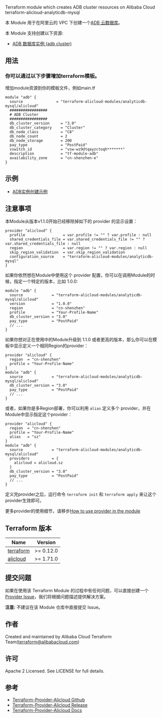 Terraform module which creates ADB cluster resources on Alibaba Cloud  
terraform-alicloud-analyticdb-mysql



本 Module 用于在阿里云的 VPC 下创建一个[ADB 云数据库](https://help.aliyun.com/product/92664.html)。

本 Module 支持创建以下资源:

* [ADB 数据库实例 (adb cluster)](https://www.terraform.io/docs/providers/alicloud/r/adb_cluster.html)

## 用法

### 你可以通过以下步骤增加terraform模板。

增加module资源到你的模板文件，例如main.tf

```hcl
module "adb" {
  source               = "terraform-alicloud-modules/analyticdb-mysql/alicloud"
  #################
  # ADB Cluster
  #################
  db_cluster_version     = "3.0"
  db_cluster_category    = "Cluster"
  db_node_class          = "C8"
  db_node_count          = 2
  db_node_storage        = 200
  pay_type               = "PostPaid"
  vswitch_id             = "vsw-wz9dtqayzctoqh*******"
  description            = "tf-module-adb"
  availability_zone      = "cn-shenzhen-e"
}
```

## 示例

* [ADB实例创建示例](https://github.com/terraform-alicloud-modules/terraform-alicloud-analyticdb-mysql/tree/master/examples/complete)

## 注意事项
本Module从版本v1.1.0开始已经移除掉如下的 provider 的显示设置：

```hcl
provider "alicloud" {
  profile                 = var.profile != "" ? var.profile : null
  shared_credentials_file = var.shared_credentials_file != "" ? var.shared_credentials_file : null
  region                  = var.region != "" ? var.region : null
  skip_region_validation  = var.skip_region_validation
  configuration_source    = "terraform-alicloud-modules/analyticdb-mysql"
}
```

如果你依然想在Module中使用这个 provider 配置，你可以在调用Module的时候，指定一个特定的版本，比如 1.0.0:

```hcl
module "adb" {
  source             = "terraform-alicloud-modules/analyticdb-mysql/alicloud"
  version            = "1.0.0"
  region             = "cn-shenzhen"
  profile            = "Your-Profile-Name"
  db_cluster_version = "3.0"
  pay_type           = "PostPaid"
  // ...
}
```

如果你想对正在使用中的Module升级到 1.1.0 或者更高的版本，那么你可以在模板中显示定义一个相同Region的provider：
```hcl
provider "alicloud" {
  region  = "cn-shenzhen"
  profile = "Your-Profile-Name"
}
module "adb" {
  source             = "terraform-alicloud-modules/analyticdb-mysql/alicloud"
  db_cluster_version = "3.0"
  pay_type           = "PostPaid"
  // ...
}
```
或者，如果你是多Region部署，你可以利用 `alias` 定义多个 provider，并在Module中显示指定这个provider：

```hcl
provider "alicloud" {
  region  = "cn-shenzhen"
  profile = "Your-Profile-Name"
  alias   = "sz"
}
module "adb" {
  source             = "terraform-alicloud-modules/analyticdb-mysql/alicloud"
  providers          = {
    alicloud = alicloud.sz
  }
  db_cluster_version = "3.0"
  pay_type           = "PostPaid"
  // ...
}
```

定义完provider之后，运行命令 `terraform init` 和 `terraform apply` 来让这个provider生效即可。

更多provider的使用细节，请移步[How to use provider in the module](https://www.terraform.io/docs/language/modules/develop/providers.html#passing-providers-explicitly)

## Terraform 版本

| Name | Version |
|------|---------|
| <a name="requirement_terraform"></a> [terraform](#requirement\_terraform) | >= 0.12.0 |
| <a name="requirement_alicloud"></a> [alicloud](#requirement\_alicloud) | >= 1.71.0 |

提交问题
-------
如果在使用该 Terraform Module 的过程中有任何问题，可以直接创建一个 [Provider Issue](https://github.com/terraform-providers/terraform-provider-alicloud/issues/new)，我们将根据问题描述提供解决方案。

**注意:** 不建议在该 Module 仓库中直接提交 Issue。

作者
-------
Created and maintained by Alibaba Cloud Terraform Team(terraform@alibabacloud.com)

许可
----
Apache 2 Licensed. See LICENSE for full details.

参考
---------
* [Terraform-Provider-Alicloud Github](https://github.com/terraform-providers/terraform-provider-alicloud)
* [Terraform-Provider-Alicloud Release](https://releases.hashicorp.com/terraform-provider-alicloud/)
* [Terraform-Provider-Alicloud Docs](https://www.terraform.io/docs/providers/alicloud/index.html)



